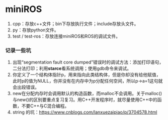 # miniROS
1. cpp：存放c++文件；bin下存放执行文件；include存放头文件。
2. py：存放python文件。
3. test / test-ros：存放连接miniROS和ROS的调试文件。  

### 记录一些坑
1. 出现“segmentation fault core dumped”错误时的调试方法：添加打印语句，二分法打印；利用**starce**看系统调用；使用gdb命令来调试。  
2. 你定义了一个结构体指针p，用来指向此类结构体，但是你却没有给他赋值，此时p的值为NULL，你并没有在内存中为p分配任何空间，所以p->a=1这句就会出段错误。  
3. new在分配内存时会调用默认的构造函数，而malloc不会调用。关于malloc()与new()的区别要重点复习复习。用C++开发程序时，就尽量使用C++中的函数，不要C++与C混合编程。  
4. string 的坑：https://www.cnblogs.com/lanxuezaipiao/p/3704578.html